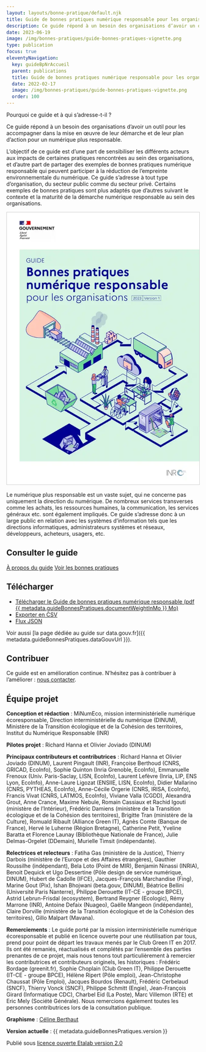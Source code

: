 ```yaml
---
layout: layouts/bonne-pratique/default.njk
title: Guide de bonnes pratiques numérique responsable pour les organisations
description: Ce guide répond à un besoin des organisations d’avoir un outil pour les accompagner dans la mise en œuvre de leur démarche et de leur plan d’action pour un numérique plus responsable.
date: 2023-06-19
image: /img/bonnes-pratiques/guide-bonnes-pratiques-vignette.png
type: publication
focus: true
eleventyNavigation:
  key: guideBpNrAccueil
  parent: publications
  title: Guide de bonnes pratiques numérique responsable pour les organisations
  date: 2022-02-17
  image: /img/bonnes-pratiques/guide-bonnes-pratiques-vignette.png
  order: 100
---
```


<div class="fr-grid-row fr-grid-row--gutters">
  <div class="fr-col-12 fr-col-md-7">

Pourquoi ce guide et à qui s’adresse-t-il ?

Ce guide répond à un besoin des organisations d’avoir un outil pour les accompagner dans la mise en œuvre de leur démarche et de leur plan d’action pour un numérique plus responsable.

L’objectif de ce guide est d’une part de sensibiliser les différents acteurs aux impacts de certaines pratiques rencontrées au sein des organisations, et d’autre part de partager des exemples de bonnes pratiques numérique responsable qui peuvent participer à la réduction de l’empreinte environnementale du numérique. Ce guide s’adresse à tout type d’organisation, du secteur public comme du secteur privé. Certains exemples de bonnes pratiques sont plus adaptés que d’autres suivant le contexte et la maturité de la démarche numérique responsable au sein des organisations.

  </div>
  <div class="fr-col-12 fr-col-md-5">
<a target="_self" href="{{ metadata.guideBonnesPratiques.documentUrl }}" title="Télécharger le Guide de bonnes pratiques numérique responsable (pdf {{ metadata.guideBonnesPratiques.documentWeightInMo }} Mo)"><img src="/img/bonnes-pratiques/guide-bonnes-pratiques-couverture.webp" class="fr-responsive-img" alt="" style="border: 1px solid #ccc"></a>
  </div>
</div>

Le numérique plus responsable est un vaste sujet, qui ne concerne pas uniquement la direction du numérique. De nombreux services transverses comme les achats, les ressources humaines, la communication, les services généraux etc. sont également impliqués. Ce guide s’adresse donc à un large public en relation avec les systèmes d’information tels que les directions informatiques, administrateurs systèmes et réseaux, développeurs, acheteurs, usagers, etc.

<div class="fr-callout fr-py-3w">
<h2 class="fr-callout__title">Consulter le guide</h2>
<p class="fr-callout__text">
<a class="fr-btn" href="/publications/bonnes-pratiques/introduction/">À propos du guide</a>
<a class="fr-btn" href="/publications/bonnes-pratiques/bonnes-pratiques/">Voir les bonnes pratiques</a>
</p>
</div>

## Télécharger

* <a class="fr-link fr-fi-download-line fr-link--icon-right" target="_blank" title="Télécharger le Guide de bonnes pratiques numérique responsable (pdf {{ metadata.guideBonnesPratiques.documentWeightInMo }} Mo) - Nouvelle fenêtre" href="{{ metadata.guideBonnesPratiques.documentUrl }}">Télécharger le Guide de bonnes pratiques numérique responsable (pdf {{ metadata.guideBonnesPratiques.documentWeightInMo }} Mo)</a>
* <a class="fr-link fr-fi-download-line fr-link--icon-right" href="/publications/bonnes-pratiques/guide-bonnes-pratiques-numerique-responsable-export-version-{{ metadata.guideBonnesPratiques.version }}.csv">Exporter en CSV</a>
* <a class="fr-link fr-fi-download-line fr-link--icon-right" href="/publications/bonnes-pratiques/guide-bonnes-pratiques-numerique-responsable-export-version-{{ metadata.guideBonnesPratiques.version }}.json">Flux JSON</a>

Voir aussi [la page dédiée au guide sur data.gouv.fr]({{ metadata.guideBonnesPratiques.dataGouvUrl }}).


## Contribuer

Ce guide est en amélioration continue. N’hésitez pas à contribuer à l’améliorer : [nous contacter](/contact).


## Équipe projet

**Conception et rédaction** : MiNumEco, mission interministérielle numérique écoresponsable, Direction interministérielle du numérique (DINUM), Ministère de la Transition écologique et de la Cohésion des territoires, Institut du Numérique Responsable (INR)

**Pilotes projet** : Richard Hanna et Olivier Joviado (DINUM)

**Principaux contributeurs et contributrices** : Richard Hanna et Olivier Joviado (DINUM), Laurent Pingault (INR), Françoise Berthoud (CNRS, GRICAD, EcoInfo), Sophie Quinton (Inria Grenoble, EcoInfo), Emmanuelle Frenoux (Univ. Paris-Saclay, LISN, EcoInfo), Laurent Lefèvre (Inria, LIP, ENS Lyon, EcoInfo), Anne-Laure Ligozat (ENSIIE, LISN, EcoInfo), Didier Mallarino (CNRS, PYTHEAS, EcoInfo), Anne-Cécile Orgerie (CNRS, IRISA, EcoInfo), Francis Vivat (CNRS, LATMOS, EcoInfo), Viviane Valla (CGDD), Alexandra Grout, Anne Crance, Maxime Nebule, Romain Cassiaux et Rachid Igouti (ministère de l’Intérieur), Frédéric Damiens (ministère de la Transition écologique et de la Cohésion des territoires), Brigitte Tran (ministère de la Culture), Romuald Ribault (Alliance Green IT), Agnès Comte (Banque de France), Hervé le Luherne (Région Bretagne), Catherine Petit, Yveline Baratta et Florence Launay (Bibliothèque Nationale de France), Julie Delmas-Orgelet (DDemain), Murielle Timsit (indépendante).

**Relectrices et relecteurs** : Fatiha Gas (ministère de la Justice), Thierry Darbois (ministère de l’Europe et des Affaires étrangères), Gauthier Roussilhe (indépendant), Bela Loto (Point de MIR), Benjamin Ninassi (INRIA), Benoit Dequick et Ugo Dessertine (Pôle design de service numérique, DINUM), Hubert de Cadolle (IFCE), Jacques-François Marchandise (Fing), Marine Gout (Pix), Ishan Bhojwani (beta.gouv, DINUM), Béatrice Bellini (Université Paris Nanterre), Philippe Derouette (IT-CE - groupe BPCE), Astrid Lebrun-Frisdal (ecosystem), Bertrand Reygner (Ecologic), Rémy Marrone (INR), Antoine Defaix (Nuageo), Gaëlle Mangeon (indépendante), Claire Dorville (ministère de la Transition écologique et de la Cohésion des territoires), Gillo Malpart (Mavana).

**Remerciements** : Le guide porté par la mission interministérielle numérique écoresponsable et publié en licence ouverte pour une réutilisation par tous, prend pour point de départ les travaux menés par le Club Green IT en 2017. Ils ont été remaniés, réactualisés et complétés par l’ensemble des parties prenantes de ce projet, mais nous tenons tout particulièrement à remercier les contributrices et contributeurs originels, les historiques  : Frédéric Bordage (greenit.fr), Sophie Choplain (Club Green IT), Philippe Derouette (IT-CE - groupe BPCE), Hélène Ripert (Pôle emploi), Jean-Christophe Chaussat (Pôle Emploi), Jacques Bourdos (Renault), Frédéric Cerbelaud (SNCF), Thierry Vonck (SNCF), Philippe Schmitt (Engie), Jean-François Girard (Informatique CDC), Charbel Eid (La Poste), Marc Villemon (RTE) et Eric Mely (Société Générale). Nous remercions également toutes les personnes contributrices lors de la consultation publique.

**Graphisme** : [Céline Berthaut](https://celineberthaut.fr/)

**Version actuelle** : {{ metadata.guideBonnesPratiques.version }}

Publié sous [licence ouverte Etalab version 2.0](https://github.com/etalab/licence-ouverte/blob/master/LO.md)
